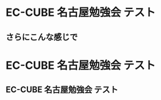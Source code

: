  EC-CUBE 名古屋勉強会 テスト
 ========================

 さらにこんな感じで
 -----------

 # EC-CUBE 名古屋勉強会 テスト
##  EC-CUBE 名古屋勉強会 テスト
